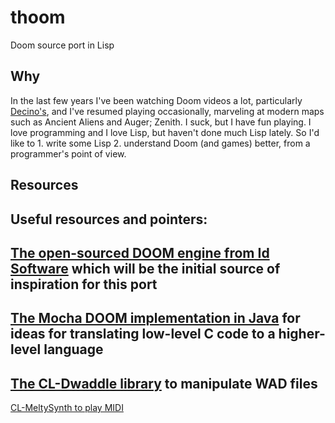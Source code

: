 # thoom
Doom source port in Lisp

## Why

In the last few years I've been watching Doom videos a lot,
particularly [Decino's](https://www.youtube.com/@decino), and I've
resumed playing occasionally, marveling at modern maps such as Ancient
Aliens and Auger; Zenith. I suck, but I have fun playing. I love programming and I love Lisp, but haven't done much Lisp lately. So I'd like to 1. write some Lisp 2. understand Doom (and games) better, from a programmer's point of view.

## Resources

Useful resources and pointers:
-
  [The open-sourced DOOM engine from Id Software](https://github.com/id-Software/DOOM)
  which will be the initial source of inspiration for this port
-
  [The Mocha DOOM implementation in Java](https://github.com/gaborbata/vanilla-mocha-doom)
  for ideas for translating low-level C code to a higher-level
  language
-
  [The CL-Dwaddle library](https://chiselapp.com/user/MistressRemilia/repository/cl-dwaddle/index)
  to manipulate WAD files
-
  [CL-MeltySynth to play MIDI](https://chiselapp.com/user/MistressRemilia/repository/CL-MeltySynth/home)
